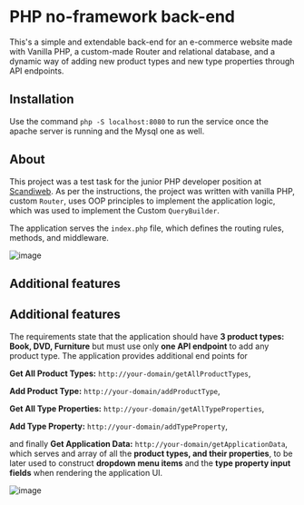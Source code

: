 # PHP no-framework back-end

This's a simple and extendable back-end for an e-commerce website made with Vanilla PHP, a custom-made Router and relational database, and a dynamic way of adding new product types and new type properties through API endpoints.  

## Installation

Use the command `php -S localhost:8080` to run the service once the apache server is running and the Mysql one as well. 


## About
This project was a test task for the junior PHP developer position at [Scandiweb](https://scandiweb.com/).
As per the instructions, the project was written with vanilla PHP, custom `Router`, uses OOP principles to implement the application logic, which was used to implement the Custom `QueryBuilder`. 

The application serves the `index.php` file, which defines the routing rules, methods, and middleware. 

![image](https://user-images.githubusercontent.com/37253065/175048086-a0a7d6ac-31af-4d5f-a484-dcbd0a7942e9.png)



## Additional features

## Additional features
The requirements state that the application should have **3 product types: Book, DVD, Furniture** but must use only **one API endpoint** to add any product type. The application provides additional end points for 

**Get All Product Types:** `http://your-domain/getAllProductTypes`,

**Add Product Type:** `http://your-domain/addProductType`,

**Get All Type Properties:** `http://your-domain/getAllTypeProperties`,

**Add Type Property:** `http://your-domain/addTypeProperty`,

 and finally **Get Application Data:** `http://your-domain/getApplicationData`,  which serves and array of all the **product types, and their properties**, to be later used to construct **dropdown menu items** and the **type property input fields** when rendering the application UI.




![image](https://user-images.githubusercontent.com/37253065/175050914-46c9436d-971e-4f08-848f-e8f8e47763a9.png)
